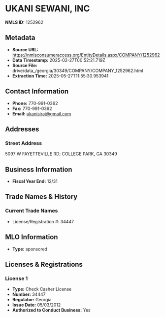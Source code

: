 # UKANI SEWANI, INC

**NMLS ID:** 1252962

## Metadata
- **Source URL:** https://nmlsconsumeraccess.org/EntityDetails.aspx/COMPANY/1252962
- **Data Timestamp:** 2025-02-27T00:52:21.719Z
- **Source File:** drive/data_/georgia/30349/COMPANY/COMPANY_1252962.html
- **Extraction Time:** 2025-05-27T11:55:30.953941

## Contact Information
- **Phone:** 770-991-0362
- **Fax:** 770-991-0362
- **Email:** ukanisiraj@gmail.com

## Addresses
### Street Address
5097 W FAYETTEVILLE RD; COLLEGE PARK, GA 30349

## Business Information
- **Fiscal Year End:** 12/31

## Trade Names & History
### Current Trade Names
- License/Registration #: 34447

## MLO Information
- **Type:** sponsored

## Licenses & Registrations

### License 1
- **Type:** Check Casher License
- **Number:** 34447
- **Regulator:** Georgia
- **Issue Date:** 05/03/2012
- **Authorized to Conduct Business:** Yes
